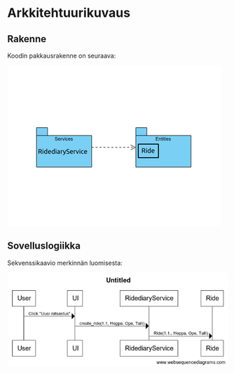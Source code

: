 # Arkkitehtuurikuvaus

## Rakenne

Koodin pakkausrakenne on seuraava:

![Pakkausrakenne](./kuvat/arkkitehtuuri-pakkausluokat-ruma.png)

## Sovelluslogiikka
Sekvenssikaavio merkinnän luomisesta:

![Sekvenssikaavio](./kuvat/ride_sequence.png)
